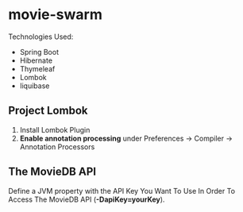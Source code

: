 <h1>movie-swarm</h1>
<p>Technologies Used:</p>
<ul>
  <li>Spring Boot</li>
  <li>Hibernate</li>
  <li>Thymeleaf</li>
  <li>Lombok</li>
  <li>liquibase</li>
</ul>
<h2>Project Lombok</h2>
<ol>
  <li>Install Lombok Plugin</li>
  <li><strong>Enable annotation processing</strong> under Preferences -> Compiler -> Annotation Processors</li>
</ol>
<h2>The MovieDB API</h2>
Define a JVM property with the API Key You Want To Use In Order To Access The MovieDB API (<strong>-DapiKey=yourKey</strong>).